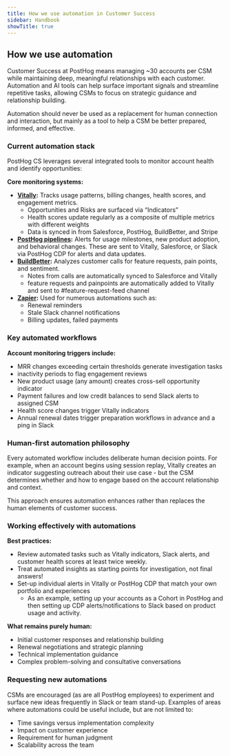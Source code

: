 ```yaml
---
title: How we use automation in Customer Success
sidebar: Handbook
showTitle: true
---
```


## **How we use automation** 

Customer Success at PostHog means managing \~30 accounts per CSM while maintaining deep, meaningful relationships with each customer. Automation and AI tools can help surface important signals and streamline repetitive tasks, allowing CSMs to focus on strategic guidance and relationship building.  

Automation should never be used as a replacement for human connection and interaction, but mainly as a tool to help a CSM be better prepared, informed, and effective. 

### **Current automation stack**

PostHog CS leverages several integrated tools to monitor account health and identify opportunities:

**Core monitoring systems:**

* [**Vitally**](https://posthog.vitally-eu.io/)**:** Tracks usage patterns, billing changes, health scores, and engagement metrics.  
  * Opportunities and Risks are surfaced via “Indicators”  
  * Health scores update regularly as a composite of multiple metrics with different weights  
  * Data is synced in from Salesforce, PostHog, BuildBetter, and Stripe  
* [**PostHog pipelines**](https://us.posthog.com/project/2/pipeline/overview)**:** Alerts for usage milestones, new product adoption, and behavioral changes. These are sent to Vitally, Salesforce, or Slack via PostHog CDP for alerts and data updates.   
* [**BuildBetter**](https://app.buildbetter.app/)**:** Analyzes customer calls for feature requests, pain points, and sentiment.   
  * Notes from calls are automatically synced to Salesforce and Vitally  
  * feature requests and painpoints are automatically added to Vitally and sent to \#feature-request-feed channel  
* [**Zapier**](https://zapier.com/app/home)**:** Used for numerous automations such as:  
  * Renewal reminders  
  * Stale Slack channel notifications  
  * Billing updates, failed payments

### **Key automated workflows**

**Account monitoring triggers include:**

* MRR changes exceeding certain thresholds generate investigation tasks  
* inactivity periods to flag engagement reviews  
* New product usage (any amount) creates cross-sell opportunity indicator  
* Payment failures and low credit balances to send Slack alerts to assigned CSM  
* Health score changes trigger Vitally indicators  
* Annual renewal dates trigger preparation workflows in advance and a ping in Slack

### **Human-first automation philosophy**

Every automated workflow includes deliberate human decision points. For example, when an account begins using session replay, Vitally creates an indicator suggesting outreach about their use case \- but the CSM determines whether and how to engage based on the account relationship and context.

This approach ensures automation enhances rather than replaces the human elements of customer success.

### **Working effectively with automations**

**Best practices:**

* Review automated tasks such as Vitally indicators, Slack alerts, and customer health scores at least twice weekly.   
* Treat automated insights as starting points for investigation, not final answers\!  
* Set-up individual alerts in Vitally or PostHog CDP that match your own portfolio and experiences  
  * As an example, setting up your accounts as a Cohort in PostHog and then setting up CDP alerts/notifications to Slack based on product usage and activity.

**What remains purely human:**

* Initial customer responses and relationship building  
* Renewal negotiations and strategic planning  
* Technical implementation guidance  
* Complex problem-solving and consultative conversations

### **Requesting new automations**

CSMs are encouraged (as are all PostHog employees) to experiment and surface new ideas frequently in Slack or team stand-up. Examples of areas where automations could be useful include, but are not limited to: 

* Time savings versus implementation complexity  
* Impact on customer experience  
* Requirement for human judgment  
* Scalability across the team
